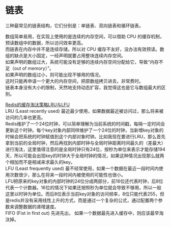 # 链表
三种最常见的链表结构，它们分别是：单链表、双向链表和循环链表。
  
数组简单易用，在实现上使用的是连续的内存空间，可以借助 CPU 的缓存机制，预读数组中的数据，所以访问效率更高。  
而链表在内存中并不是连续存储，所以对 CPU 缓存不友好，没办法有效预读。数组的缺点是大小固定，一经声明就要占用整块连续内存空间。  
如果声明的数组过大，系统可能没有足够的连续内存空间分配给它，导致“内存不足（out of memory）”。  
如果声明的数组过小，则可能出现不够用的情况。  
这时只能再申请一个更大的内存空间，把原数组拷贝进去，非常费时。  
链表本身没有大小的限制，天然地支持动态扩容，我觉得这也是它与数组最大的区别。

[Redis的缓存淘汰策略LRU与LFU](https://www.jianshu.com/p/c8aeb3eee6bc)  
LRU (Least recently used) 最近最少使用，如果数据最近被访问过，那么将来被访问的几率也更高。  
Redis维护了一个24位时钟，可以简单理解为当前系统的时间戳，每隔一定时间会更新这个时钟。每个key对象内部同样维护了一个24位的时钟，当新增key对象的时候会把系统的时钟赋值到这个内部对象时钟。比如我现在要进行LRU，那么首先拿到当前的全局时钟，然后再找到内部时钟与全局时钟距离时间最久的（差最大）进行淘汰，这里值得注意的是全局时钟只有24位，按秒为单位来表示才能存储194天，所以可能会出现key的时钟大于全局时钟的情况，如果这种情况出现那么就两个相加而不是相减来求最久的key。  
LFU (Least frequently used) 最不经常使用，如果一个数据在最近一段时间内使用次数很少，那么在将来一段时间内被使用的可能性也很小。  
LFU把原来的key对象的内部时钟的24位分成两部分，前16位还代表时钟，后8位代表一个计数器。16位的情况下如果还按照秒为单位就会导致不够用，所以一般这里以时钟为单位。而后8位表示当前key对象的访问频率，8位只能代表255，但是redis并没有采用线性上升的方式，而是通过一个复杂的公式，通过配置两个参数来调整数据的递增速度。  
FIFO (Fist in first out) 先进先出， 如果一个数据最先进入缓存中，则应该最早淘汰掉。  